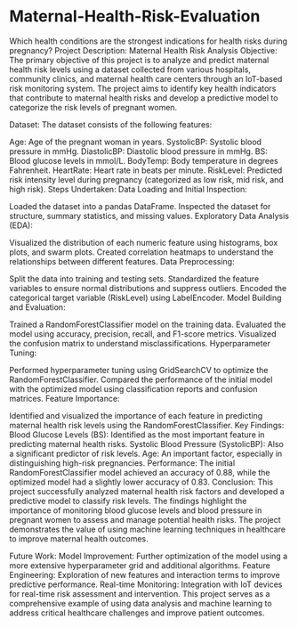 # Maternal-Health-Risk-Evaluation
 Which health conditions are the strongest indications for health risks during pregnancy?
Project Description: Maternal Health Risk Analysis
Objective:
The primary objective of this project is to analyze and predict maternal health risk levels using a dataset collected from various hospitals, community clinics, and maternal health care centers through an IoT-based risk monitoring system. The project aims to identify key health indicators that contribute to maternal health risks and develop a predictive model to categorize the risk levels of pregnant women.

Dataset:
The dataset consists of the following features:

Age: Age of the pregnant woman in years.
SystolicBP: Systolic blood pressure in mmHg.
DiastolicBP: Diastolic blood pressure in mmHg.
BS: Blood glucose levels in mmol/L.
BodyTemp: Body temperature in degrees Fahrenheit.
HeartRate: Heart rate in beats per minute.
RiskLevel: Predicted risk intensity level during pregnancy (categorized as low risk, mid risk, and high risk).
Steps Undertaken:
Data Loading and Initial Inspection:

Loaded the dataset into a pandas DataFrame.
Inspected the dataset for structure, summary statistics, and missing values.
Exploratory Data Analysis (EDA):

Visualized the distribution of each numeric feature using histograms, box plots, and swarm plots.
Created correlation heatmaps to understand the relationships between different features.
Data Preprocessing:

Split the data into training and testing sets.
Standardized the feature variables to ensure normal distributions and suppress outliers.
Encoded the categorical target variable (RiskLevel) using LabelEncoder.
Model Building and Evaluation:

Trained a RandomForestClassifier model on the training data.
Evaluated the model using accuracy, precision, recall, and F1-score metrics.
Visualized the confusion matrix to understand misclassifications.
Hyperparameter Tuning:

Performed hyperparameter tuning using GridSearchCV to optimize the RandomForestClassifier.
Compared the performance of the initial model with the optimized model using classification reports and confusion matrices.
Feature Importance:

Identified and visualized the importance of each feature in predicting maternal health risk levels using the RandomForestClassifier.
Key Findings:
Blood Glucose Levels (BS): Identified as the most important feature in predicting maternal health risks.
Systolic Blood Pressure (SystolicBP): Also a significant predictor of risk levels.
Age: An important factor, especially in distinguishing high-risk pregnancies.
Performance: The initial RandomForestClassifier model achieved an accuracy of 0.88, while the optimized model had a slightly lower accuracy of 0.83.
Conclusion:
This project successfully analyzed maternal health risk factors and developed a predictive model to classify risk levels. The findings highlight the importance of monitoring blood glucose levels and blood pressure in pregnant women to assess and manage potential health risks. The project demonstrates the value of using machine learning techniques in healthcare to improve maternal health outcomes.

Future Work:
Model Improvement: Further optimization of the model using a more extensive hyperparameter grid and additional algorithms.
Feature Engineering: Exploration of new features and interaction terms to improve predictive performance.
Real-time Monitoring: Integration with IoT devices for real-time risk assessment and intervention.
This project serves as a comprehensive example of using data analysis and machine learning to address critical healthcare challenges and improve patient outcomes.
